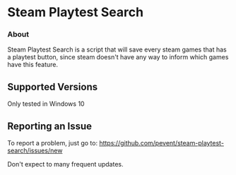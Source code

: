 # Steam Playtest Search
### About

Steam Playtest Search is a script that will save every steam games that has a playtest button,
since steam doesn't have any way to inform which games have this feature.

## Supported Versions

Only tested in Windows 10

## Reporting an Issue
 
To report a problem, just go to:
https://github.com/pevent/steam-playtest-search/issues/new

Don't expect to many frequent updates.
